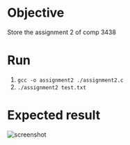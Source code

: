 # Objective
Store the assignment 2 of comp 3438

# Run
1. `gcc -o assignment2 ./assignment2.c`
1. `./assignment2 test.txt`

# Expected result
![screenshot](https://i.imgur.com/1MZYlBt.png)
